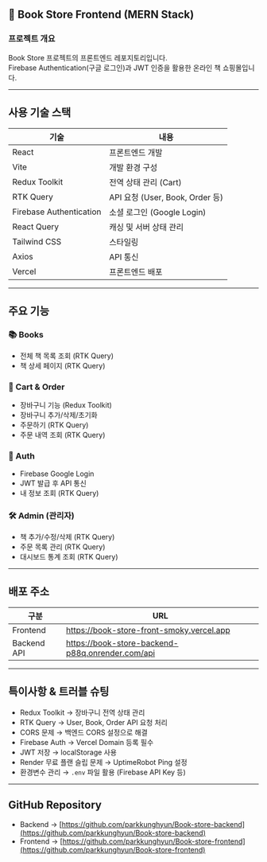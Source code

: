 ## 🎨 Book Store Frontend (MERN Stack)

### 프로젝트 개요
Book Store 프로젝트의 프론트엔드 레포지토리입니다.  
Firebase Authentication(구글 로그인)과 JWT 인증을 활용한 온라인 책 쇼핑몰입니다.

---

## 사용 기술 스택

| 기술 | 내용 |
|------|------|
| React | 프론트엔드 개발 |
| Vite | 개발 환경 구성 |
| Redux Toolkit | 전역 상태 관리 (Cart) |
| RTK Query | API 요청 (User, Book, Order 등) |
| Firebase Authentication | 소셜 로그인 (Google Login) |
| React Query | 캐싱 및 서버 상태 관리 |
| Tailwind CSS | 스타일링 |
| Axios | API 통신 |
| Vercel | 프론트엔드 배포 |

---

## 주요 기능

### 📚 Books
- 전체 책 목록 조회 (RTK Query)
- 책 상세 페이지 (RTK Query)

### 🛒 Cart & Order
- 장바구니 기능 (Redux Toolkit)
- 장바구니 추가/삭제/초기화
- 주문하기 (RTK Query)
- 주문 내역 조회 (RTK Query)

### 👤 Auth
- Firebase Google Login
- JWT 발급 후 API 통신
- 내 정보 조회 (RTK Query)

### 🛠️ Admin (관리자)
- 책 추가/수정/삭제 (RTK Query)
- 주문 목록 관리 (RTK Query)
- 대시보드 통계 조회 (RTK Query)

---

## 배포 주소
| 구분 | URL |
|------|-----|
| Frontend | https://book-store-front-smoky.vercel.app |
| Backend API | https://book-store-backend-p88q.onrender.com/api |

---

## 특이사항 & 트러블 슈팅

- Redux Toolkit → 장바구니 전역 상태 관리
- RTK Query → User, Book, Order API 요청 처리
- CORS 문제 → 백엔드 CORS 설정으로 해결
- Firebase Auth → Vercel Domain 등록 필수
- JWT 저장 → localStorage 사용
- Render 무료 플랜 슬립 문제 → UptimeRobot Ping 설정
- 환경변수 관리 → `.env` 파일 활용 (Firebase API Key 등)

---

## GitHub Repository
- Backend → [https://github.com/parkkunghyun/Book-store-backend](https://github.com/parkkunghyun/Book-store-backend)  
- Frontend → [https://github.com/parkkunghyun/Book-store-frontend](https://github.com/parkkunghyun/Book-store-frontend)
